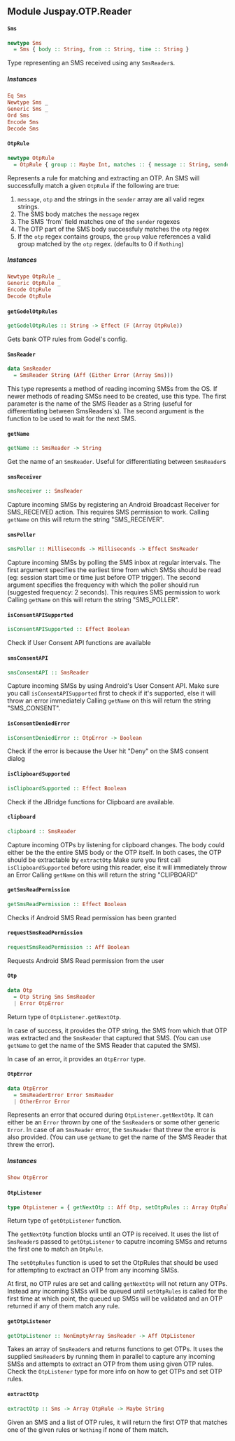 ## Module Juspay.OTP.Reader

#### `Sms`

``` purescript
newtype Sms
  = Sms { body :: String, from :: String, time :: String }
```

Type representing an SMS received using any `SmsReader`s.

##### Instances
``` purescript
Eq Sms
Newtype Sms _
Generic Sms _
Ord Sms
Encode Sms
Decode Sms
```

#### `OtpRule`

``` purescript
newtype OtpRule
  = OtpRule { group :: Maybe Int, matches :: { message :: String, sender :: Array String }, otp :: String }
```

Represents a rule for matching and extracting an OTP. An SMS will
successfully match a given `OtpRule` if the following are true:
 1. `message`, `otp` and the strings in the `sender` array are all
   valid regex strings.
 2. The SMS body matches the `message` regex
 3. The SMS 'from' field matches one of the `sender` regexes
 4. The OTP part of the SMS body successfuly matches the `otp` regex
 5. If the `otp` regex contains groups, the `group` value references
   a valid group matched by the `otp` regex. (defaults to 0 if `Nothing`)

##### Instances
``` purescript
Newtype OtpRule _
Generic OtpRule _
Encode OtpRule
Decode OtpRule
```

#### `getGodelOtpRules`

``` purescript
getGodelOtpRules :: String -> Effect (F (Array OtpRule))
```

Gets bank OTP rules from Godel's config.

#### `SmsReader`

``` purescript
data SmsReader
  = SmsReader String (Aff (Either Error (Array Sms)))
```

This type represents a method of reading incoming SMSs from the OS. If newer
methods of reading SMSs need to be created, use this type.
The first parameter is the name of the SMS Reader as a String (useful for
differentiating between SmsReaders`s). The second argument is the function
to be used to wait for the next SMS.

#### `getName`

``` purescript
getName :: SmsReader -> String
```

Get the name of an `SmsReader`. Useful for differentiating between `SmsReader`s

#### `smsReceiver`

``` purescript
smsReceiver :: SmsReader
```

Capture incoming SMSs by registering an Android Broadcast Receiver for
SMS_RECEIVED action. This requires SMS permission to work.
Calling `getName` on this will return the string "SMS_RECEIVER".

#### `smsPoller`

``` purescript
smsPoller :: Milliseconds -> Milliseconds -> Effect SmsReader
```

Capture incoming SMSs by polling the SMS inbox at regular intervals. The
first argument specifies the earliest time from which SMSs should be read
(eg: session start time or time just before OTP trigger). The second
argument specifies the frequency with which the poller should run (suggested
frequency: 2 seconds). This requires SMS permission to work
Calling `getName` on this will return the string "SMS_POLLER".

#### `isConsentAPISupported`

``` purescript
isConsentAPISupported :: Effect Boolean
```

Check if User Consent API functions are available

#### `smsConsentAPI`

``` purescript
smsConsentAPI :: SmsReader
```

Capture incoming SMSs by using Android's User Consent API.
Make sure you call `isConsentAPISupported` first to check if it's supported,
else it will throw an error immediately
Calling `getName` on this will return the string "SMS_CONSENT".

#### `isConsentDeniedError`

``` purescript
isConsentDeniedError :: OtpError -> Boolean
```

Check if the error is because the User hit "Deny" on the SMS consent dialog

#### `isClipboardSupported`

``` purescript
isClipboardSupported :: Effect Boolean
```

Check if the JBridge functions for Clipboard are available.

#### `clipboard`

``` purescript
clipboard :: SmsReader
```

Capture incoming OTPs by listening for clipboard changes. The body could
either be the the entire SMS body or the OTP itself. In both cases, the OTP
should be extractable by `extractOtp`
Make sure you first call `isClipboardSupported` before using this reader,
else it will immediately throw an Error
Calling `getName` on this will return the string "CLIPBOARD"

#### `getSmsReadPermission`

``` purescript
getSmsReadPermission :: Effect Boolean
```

Checks if Android SMS Read permission has been granted

#### `requestSmsReadPermission`

``` purescript
requestSmsReadPermission :: Aff Boolean
```

Requests Android SMS Read permission from the user

#### `Otp`

``` purescript
data Otp
  = Otp String Sms SmsReader
  | Error OtpError
```

Return type of `OtpListener.getNextOtp`.

In case of success, it provides the OTP string, the SMS from which that OTP
was extracted and the `SmsReader` that captured that SMS. (You can use
`getName` to get the name of the SMS Reader that caputed the SMS).

In case of an error, it provides an `OtpError` type.

#### `OtpError`

``` purescript
data OtpError
  = SmsReaderError Error SmsReader
  | OtherError Error
```

Represents an error that occured during `OtpListener.getNextOtp`. It can
either be an `Error` thrown by one of the `SmsReader`s or some other generic
`Error`. In case of an `SmsReader` error, the `SmsReader` that threw the
error is also provided. (You can use `getName` to get the name of the SMS
Reader that threw the error).

##### Instances
``` purescript
Show OtpError
```

#### `OtpListener`

``` purescript
type OtpListener = { getNextOtp :: Aff Otp, setOtpRules :: Array OtpRule -> Aff Unit }
```

Return type of `getOtpListener` function.

The `getNextOtp` function blocks until an OTP is received. It uses the list
of `SmsReader`s passed to `getOtpListener` to caputre incoming SMSs and
returns the first one to match an `OtpRule`.

The `setOtpRules` function is used to set the OtpRules that should be used
for attempting to exctract an OTP from any incoming SMSs.

At first, no OTP rules are set and calling `getNextOtp` will not return any
OTPs. Instead any incoming SMSs will be queued until `setOtpRules` is called
for the first time at which point, the queued up SMSs will be validated and
an OTP returned if any of them match any rule.

#### `getOtpListener`

``` purescript
getOtpListener :: NonEmptyArray SmsReader -> Aff OtpListener
```

Takes an array of `SmsReader`s and returns functions to get OTPs. It uses the
supplied `SmsReader`s  by running them in parallel to capture any incoming
SMSs and attempts to extract an OTP from them using given OTP rules. Check
the `OtpListener` type for more info on how to get OTPs and set OTP rules.

#### `extractOtp`

``` purescript
extractOtp :: Sms -> Array OtpRule -> Maybe String
```

Given an SMS and a list of OTP rules, it will return the first OTP
that matches one of the given rules or `Nothing` if none of them match.



